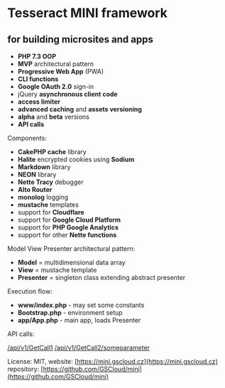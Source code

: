 Tesseract MINI framework
========================

for building microsites and apps
--------------------------------


* **PHP 7.3 OOP**
* **MVP** architectural pattern
* **Progressive Web App** (PWA)
* **CLI functions**
* **Google OAuth 2.0** sign-in
* jQuery **asynchronous client code**
* **access limiter**
* **advanced caching** and **assets versioning**
* **alpha** and **beta** versions
* **API calls**


Components:

* **CakePHP cache** library
* **Halite** encrypted cookies using **Sodium**
* **Markdown** library
* **NEON** library
* **Nette Tracy** debugger
* **Alto Router**
* **monolog** logging
* **mustache** templates
* support for **Cloudflare**
* support for **Google Cloud Platform**
* support for **PHP Google Analytics**
* support for other **Nette functions**


Model View Presenter architectural pattern:

* **Model** = multidimensional data array
* **View** = mustache template
* **Presenter** = singleton class extending abstract presenter


Execution flow:

* **www/index.php** - may set some constants
* **Bootstrap.php** - environment setup
* **app/App.php** - main app, loads Presenter


API calls:

[/api/v1/GetCall1](/api/v1/GetCall1)
[/api/v1/GetCall2/someparameter](/api/v1/GetCall2/someparameter)


License: MIT, website: [https://mini.gscloud.cz](https://mini.gscloud.cz)
repository: [https://github.com/GSCloud/mini](https://github.com/GSCloud/mini)
